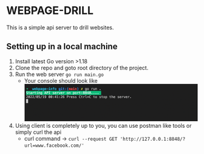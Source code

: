 # WEBPAGE-DRILL

This is a simple api server to drill websites.


## Setting up in a local machine
1. Install latest Go version >1.18
2. Clone the repo and goto root directory of the project.
3. Run the web server `go run main.go` 
    - Your console should look like ![Employee data](/screenshots/server-start.png)
4. Using client is completely up to you, you can use postman like tools or simply curl the api
    - curl command -> `curl --request GET 'http://127.0.0.1:8848/?url=www.facebook.com/'`
